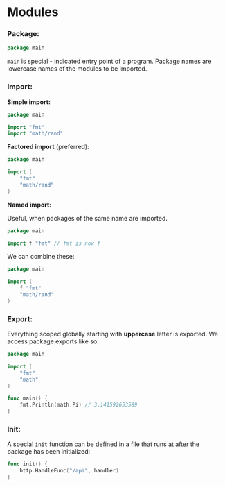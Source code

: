 # Modules

### Package:

```go
package main
```

`main` is special - indicated entry point of a program. Package names are lowercase names of the modules to be imported.

### Import:

**Simple import:**

```go
package main

import "fmt"
import "math/rand"
```

**Factored import** (preferred):

```go
package main

import (
	"fmt"
	"math/rand"
)
```

**Named import:**

Useful, when packages of the same name are imported.

```go
package main

import f "fmt" // fmt is now f
```

We can combine these:

```go
package main

import (
	f "fmt"
	"math/rand"
)
```

### Export:

Everything scoped globally starting with **uppercase** letter is exported. We access package exports like so:

```go
package main

import (
	"fmt"
	"math"
)

func main() {
	fmt.Println(math.Pi) // 3.141592653589
}
```

### Init:

A special `init` function can be defined in a file that runs at after the package has been initialized:

```go
func init() {
	http.HandleFunc("/api", handler)
}
```
